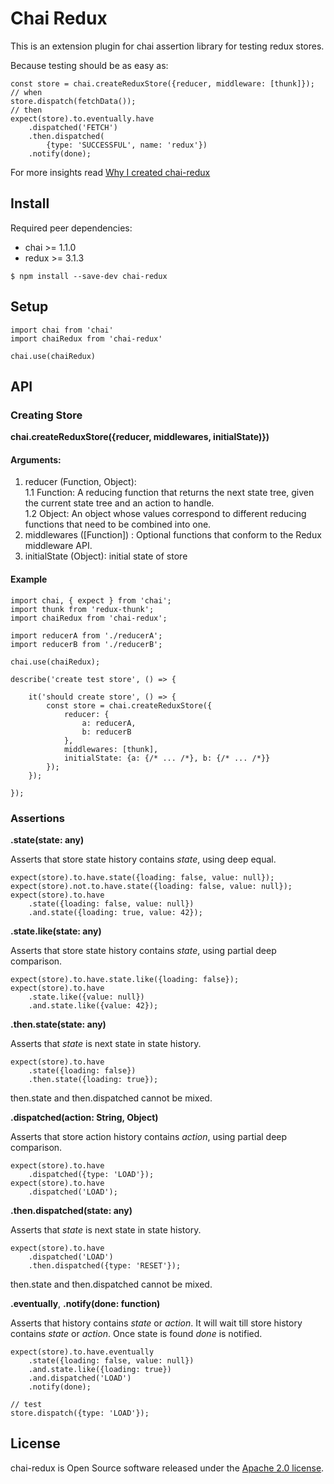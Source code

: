 # Chai Redux

This is an extension plugin for chai assertion library for testing redux stores.

Because testing should be as easy as:

```
const store = chai.createReduxStore({reducer, middleware: [thunk]});
// when
store.dispatch(fetchData());
// then
expect(store).to.eventually.have
    .dispatched('FETCH')
    .then.dispatched(
        {type: 'SUCCESSFUL', name: 'redux'})
    .notify(done);
```

For more insights read [Why I created chai-redux](https://medium.com/p/9704563fedef)

## Install

Required peer dependencies:

- chai >= 1.1.0
- redux >= 3.1.3

```
$ npm install --save-dev chai-redux
```

## Setup

```
import chai from 'chai'
import chaiRedux from 'chai-redux'

chai.use(chaiRedux)
```

## API

### Creating Store

**chai.createReduxStore({reducer, middlewares, initialState)})**

#### Arguments:

1. reducer (Function, Object):  
   1.1 Function: A reducing function that returns the next state tree, given the current state tree and an action to handle.  
   1.2 Object: An object whose values correspond to different reducing functions that need to be combined into one.
2. middlewares ([Function]) : Optional functions that conform to the Redux middleware API.
3. initialState (Object): initial state of store

#### Example

```
import chai, { expect } from 'chai';
import thunk from 'redux-thunk';
import chaiRedux from 'chai-redux';

import reducerA from './reducerA';
import reducerB from './reducerB';

chai.use(chaiRedux);

describe('create test store', () => {

    it('should create store', () => {
        const store = chai.createReduxStore({
            reducer: {
                a: reducerA,
                b: reducerB
            },
            middlewares: [thunk],
            initialState: {a: {/* ... /*}, b: {/* ... /*}}
        });
    });

});
```

### Assertions

**.state(state: any)**

Asserts that store state history contains _state_, using deep equal.

```
expect(store).to.have.state({loading: false, value: null});
expect(store).not.to.have.state({loading: false, value: null});
expect(store).to.have
    .state({loading: false, value: null})
    .and.state({loading: true, value: 42});
```

**.state.like(state: any)**

Asserts that store state history contains _state_, using partial deep comparison.

```
expect(store).to.have.state.like({loading: false});
expect(store).to.have
    .state.like({value: null})
    .and.state.like({value: 42});
```

**.then.state(state: any)**

Asserts that _state_ is next state in state history.

```
expect(store).to.have
    .state({loading: false})
    .then.state({loading: true});
```

then.state and then.dispatched cannot be mixed.

**.dispatched(action: String, Object)**

Asserts that store action history contains _action_, using partial deep comparison.

```
expect(store).to.have
    .dispatched({type: 'LOAD'});
expect(store).to.have
    .dispatched('LOAD');
```

**.then.dispatched(state: any)**

Asserts that _state_ is next state in state history.

```
expect(store).to.have
    .dispatched('LOAD')
    .then.dispatched({type: 'RESET'});
```

then.state and then.dispatched cannot be mixed.

**.eventually**, **.notify(done: function)**

Asserts that history contains _state_ or _action_.
It will wait till store history contains _state_ or _action_.
Once state is found _done_ is notified.

```
expect(store).to.have.eventually
    .state({loading: false, value: null})
    .and.state.like({loading: true})
    .and.dispatched('LOAD')
    .notify(done);

// test
store.dispatch({type: 'LOAD'});
```

## License

chai-redux is Open Source software released under the
[Apache 2.0 license](http://www.apache.org/licenses/LICENSE-2.0.html).

